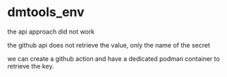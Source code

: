 # dmtools_env

the api approach did not work

the github api does not retrieve the value, only the name of the secret

we can create a github action and have a dedicated podman container to retrieve the key.
